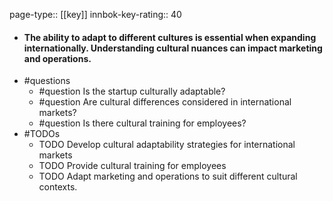 page-type:: [[key]]
innbok-key-rating:: 40
- #### The ability to adapt to different cultures is essential when expanding internationally. Understanding cultural nuances can impact marketing and operations.
- #questions
  - #question Is the startup culturally adaptable?
  - #question Are cultural differences considered in international markets?
  - #question Is there cultural training for employees?
- #TODOs
  - TODO Develop cultural adaptability strategies for international markets
  - TODO  Provide cultural training for employees
  - TODO  Adapt marketing and operations to suit different cultural contexts.



